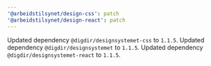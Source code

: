 ```yaml
---
'@arbeidstilsynet/design-css': patch
'@arbeidstilsynet/design-react': patch
---
```


Updated dependency `@digdir/designsystemet-css` to `1.1.5`.
Updated dependency `@digdir/designsystemet` to `1.1.5`.
Updated dependency `@digdir/designsystemet-react` to `1.1.5`.
